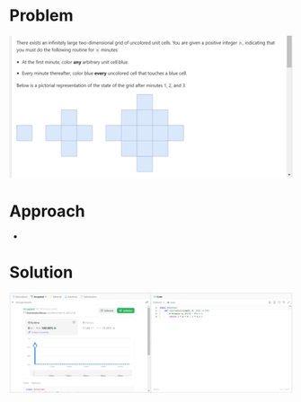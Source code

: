 # Problem
![Problem Description](https://github.com/praiseorji4/leetcode-daily/blob/main/solutions/2025-03/day05/images/problem.png?raw=true)

# Approach
-

# Solution
![Submission Results](https://github.com/praiseorji4/leetcode-daily/blob/main/solutions/2025-03/day05/images/submission.png?raw=true)